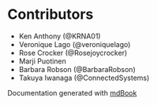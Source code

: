 # Contributors

- Ken Anthony (@KRNA01)
- Veronique Lago (@veroniquelago)
- Rose Crocker (@Rosejoycrocker)
- Marji Puotinen
- Barbara Robson (@BarbaraRobson)
- Takuya Iwanaga (@ConnectedSystems)

Documentation generated with [mdBook](https://github.com/rust-lang/mdBook)